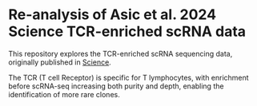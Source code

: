 # Re-analysis of Asic et al. 2024 Science TCR-enriched scRNA data
This repository explores the TCR-enriched scRNA sequencing data, originally published in [Science](https://www.science.org/doi/10.1126/science.adn9083). 

The TCR (T cell Receptor) is specific for T lymphocytes, with enrichment before scRNA-seq increasing both purity and depth, enabling the identification of more rare clones.

